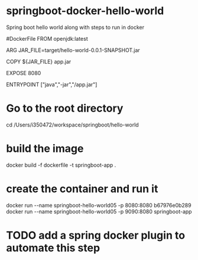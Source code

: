 # springboot-docker-hello-world
Spring boot hello world along with steps to run in docker


#DockerFile
FROM openjdk:latest

ARG JAR_FILE=target/hello-world-0.0.1-SNAPSHOT.jar

COPY ${JAR_FILE} app.jar

EXPOSE 8080

ENTRYPOINT ["java","-jar","/app.jar"]


# Go to the root directory
cd /Users/i350472/workspace/springboot/hello-world

# build the image
docker build -f dockerfile -t springboot-app .

# create the container and run it
docker run --name springboot-hello-world05 -p 8080:8080 b67976e0b289
docker run --name springboot-hello-world05 -p 9090:8080 springboot-app


# TODO add a spring docker plugin to automate this step
